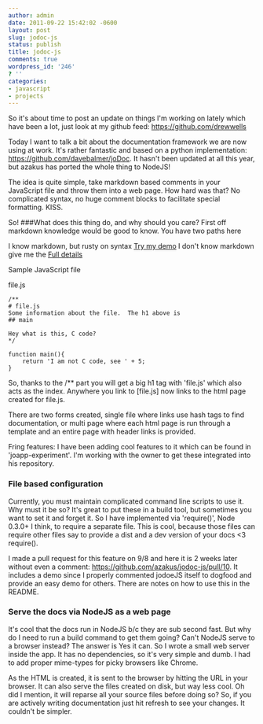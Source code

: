 ```yaml
---
author: admin
date: 2011-09-22 15:42:02 -0600
layout: post
slug: jodoc-js
status: publish
title: jodoc-js
comments: true
wordpress_id: '246'
? ''
categories:
- javascript
- projects
---
```


So it's about time to post an update on things I'm working on lately which have been a lot, just look at my github feed: https://github.com/drewwells

Today I want to talk a bit about the documentation framework we are now using at work. It's rather fantastic and based on a python implementation: https://github.com/davebalmer/joDoc.  It hasn't been updated at all this year, but azakus has ported the whole thing to NodeJS!

The idea is quite simple, take markdown based comments in your JavaScript file and throw them into a web page. How hard was that? No complicated syntax, no huge comment blocks to facilitate special formatting. KISS.



So!
###What does this thing do, and why should you care?
First off markdown knowledge would be good to know. You have two paths here

I know markdown, but rusty on syntax <a href="http://drewwells.github.com/showdown/example/">Try my demo</a>
I don't know markdown give me the <a href="http://daringfireball.net/projects/markdown/">Full details</a>

Sample JavaScript file

file.js

    /**
    # file.js
    Some information about the file.  The h1 above is
    ## main

    Hey what is this, C code?
    */

    function main(){
        return 'I am not C code, see ' + 5;
    }

So, thanks to the /** part you will get a big h1 tag with 'file.js' which also acts as the index.  Anywhere you link to [file.js] now links to the html page created for file.js.

There are two forms created, single file where links use hash tags to find documentation, or multi page where each html page is run through a template and an entire page with header links is provided.

Fring features: I have been adding cool features to it which can be found in 'joapp-experiment'.  I'm working with the owner to get these integrated into his repository.

<h3>File based configuration</h3>
Currently, you must maintain complicated command line scripts to use it.  Why must it be so?  It's great to put these in a build tool, but sometimes you want to set it and forget it.  So I have implemented via 'require()', Node 0.3.0+ I think, to require a separate file.  This is cool, because those files can require other files say to provide a dist and a dev version of your docs <3 require().

I made a pull request for this feature on 9/8 and here it is 2 weeks later without even a comment: https://github.com/azakus/jodoc-js/pull/10. It includes a demo since I properly commented jodoeJS itself to dogfood and provide an easy demo for others.  There are notes on how to use this in the README.

<h3>Serve the docs via NodeJS as a web page</h3>
It's cool that the docs run in NodeJS b/c they are sub second fast.  But why do I need to run a build command to get them going?  Can't NodeJS serve to a browser instead?  The answer is Yes it can.  So I wrote a small web server inside the app.  It has no dependencies, so it's very simple and dumb.  I had to add proper mime-types for picky browsers like Chrome.

As the HTML is created, it is sent to the browser by hitting the URL in your browser.  It can also serve the files created on disk, but way less cool.  Oh did I mention, it will reparse all your source files before doing so?  So, if you are actively writing documentation just hit refresh to see your changes.  It couldn't be simpler.
